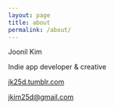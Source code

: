 ```yaml
---
layout: page
title: about
permalink: /about/
---
```


Joonil Kim

Indie app developer & creative

[jk25d.tumblr.com](http://jk25d.tumblr.com)

[jkim25d@gmail.com](mailto:jkim25d@gmail.com)

